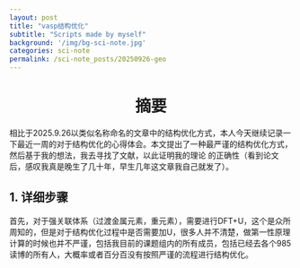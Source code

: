 ```yaml
---
layout: post
title: "vasp结构优化"
subtitle: "Scripts made by myself"
background: '/img/bg-sci-note.jpg'
categories: sci-note
permalink: /sci-note_posts/20250926-geo
---
```


# <center>摘要</center>

相比于2025.9.26以类似名称命名的文章中的结构优化方式，本人今天继续记录一下最近一周的对于结构优化的心得体会。本文提出了一种最严谨的结构优化方式，然后基于我的想法，我去寻找了文献，以此证明我的理论
的正确性（看到论文后，感叹我真是晚生了几十年，早生几年这文章我自己就发了）。


## 1. 详细步骤

首先，对于强关联体系（过渡金属元素，重元素），需要进行DFT+U，这个是众所周知的，但是对于结构优化过程中是否需要加U，很多人并不清楚，做第一性原理计算的时候也并不严谨，包括我目前的课题组内的所有成员，包括已经去各个985读博的所有人，大概率或者百分百没有按照严谨的流程进行结构优化。

